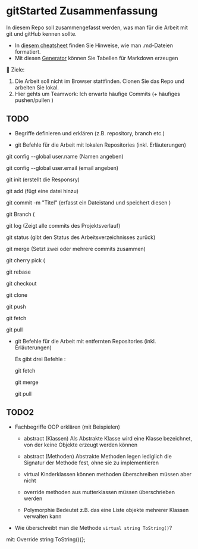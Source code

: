 # gitStarted Zusammenfassung
In diesem Repo soll zusammengefasst werden, was man für die Arbeit mit git und gitHub kennen sollte.
- In [diesem cheatsheet](https://github.com/adam-p/markdown-here/wiki/Markdown-Cheatsheet) finden Sie Hinweise, wie man .md-Dateien formatiert.
- Mit diesen [Generator](https://www.tablesgenerator.com/markdown_tables) können Sie Tabellen für Markdown erzeugen

:dart: Ziele:
1. Die Arbeit soll nicht im Browser stattfinden. Clonen Sie das Repo und arbeiten Sie lokal.
1. Hier gehts um Teamwork: Ich erwarte häufige Commits (+ häufiges pushen/pullen )

## TODO
- Begriffe definieren und erklären (z.B. repository, branch etc.)






- git Befehle für die Arbeit mit lokalen Repositories (inkl. Erläuterungen)

git config --global user.name  (Namen angeben)  

git config --global user.email  (email angeben)

git init (erstellt die Responsry)

git add (fügt eine datei hinzu)

git commit -m "Titel" (erfasst ein Dateistand und speichert diesen )

git Branch (

git log (Zeigt alle commits des Projektsverlauf) 

git status (gibt den Status des Arbeitsverzeichnisses zurück)

git merge (Setzt zwei oder mehrere commits zusammen)

git cherry pick (

git rebase 

git checkout 

git clone 

git push 

git fetch 

git pull




- git Befehle für die Arbeit mit entfernten Repositories (inkl. Erläuterungen)

   Es gibt drei Befehle :
   
   git fetch 
   
   git merge 
   
   git pull 



## TODO2
- Fachbegriffe OOP erklären (mit Beispielen)

  - abstract (Klassen) 
Als Abstrakte Klasse wird eine Klasse bezeichnet, von der keine Objekte erzeugt werden können

  - abstract (Methoden)
Abstrakte Methoden legen lediglich die Signatur der Methode fest, ohne sie zu implementieren

  - virtual
Kinderklassen können methoden überschreiben müssen aber nicht

  - override
methoden aus  mutterklassen müssen überschrieben werden

  - Polymorphie
Bedeutet z.B. das eine Liste objekte mehrerer Klassen verwalten kann

- Wie überschreibt man die Methode `virtual string ToString()`?

mit: Override string ToString(){}; 

